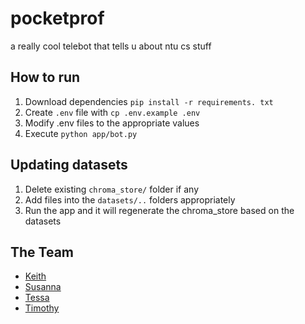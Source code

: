 # pocketprof
a really cool telebot that tells u about ntu cs stuff

## How to run
1. Download dependencies `pip install -r requirements. txt`
2. Create `.env` file with `cp .env.example .env`
3. Modify .env files to the appropriate values
4. Execute `python app/bot.py`

## Updating datasets
1. Delete existing `chroma_store/` folder if any
2. Add files into the `datasets/..` folders appropriately
3. Run the app and it will regenerate the chroma_store based on the datasets

## The Team
* [Keith](https://github.com/kaioru)
* [Susanna](https://github.com/bombaysus)
* [Tessa](https://github.com/tessatanjr)
* [Timothy](https://github.com/timtaifung)
